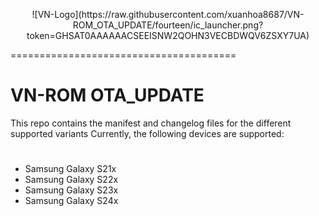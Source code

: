 <p align="center">
![VN-Logo](https://raw.githubusercontent.com/xuanhoa8687/VN-ROM_OTA_UPDATE/fourteen/ic_launcher.png?token=GHSAT0AAAAAACSEEISNW2QOHN3VECBDWQV6ZSXY7UA)

=======================================

# VN-ROM OTA_UPDATE
This repo contains the manifest and changelog files for the different supported variants
Currently, the following devices are supported:
#
- Samsung Galaxy S21x
- Samsung Galaxy S22x
- Samsung Galaxy S23x
- Samsung Galaxy S24x
</p>
